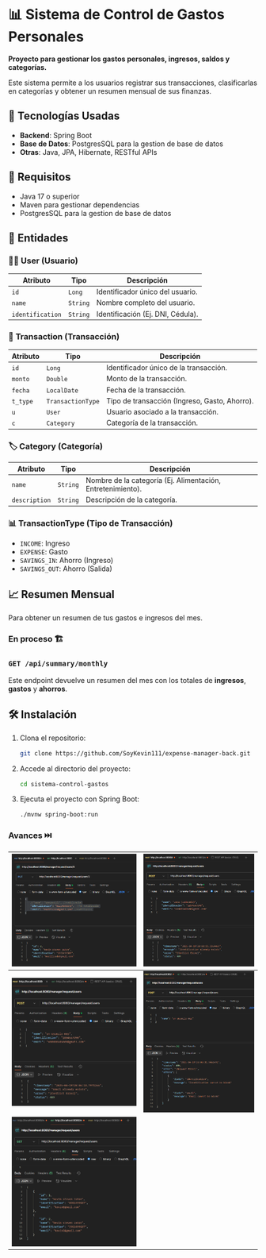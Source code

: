 # 📊 Sistema de Control de Gastos Personales

**Proyecto para gestionar los gastos personales, ingresos, saldos y categorías.**

Este sistema permite a los usuarios registrar sus transacciones, clasificarlas en categorías y obtener un resumen mensual de sus finanzas.

## 🚀 Tecnologías Usadas

- **Backend**: Spring Boot
- **Base de Datos**: PostgresSQL para la gestion de base de datos
- **Otras**: Java, JPA, Hibernate, RESTful APIs

## 🔧 Requisitos

- Java 17 o superior
- Maven para gestionar dependencias
- PostgresSQL para la gestion de base de datos


## 📝 Entidades

### 🧑‍💻 **User** (Usuario)

| Atributo       | Tipo         | Descripción                           |
|----------------|--------------|---------------------------------------|
| `id`           | `Long`       | Identificador único del usuario.     |
| `name`         | `String`     | Nombre completo del usuario.         |
| `identification`| `String`    | Identificación (Ej. DNI, Cédula).    |

### 💸 **Transaction** (Transacción)

| Atributo      | Tipo            | Descripción                                |
|---------------|-----------------|--------------------------------------------|
| `id`          | `Long`          | Identificador único de la transacción.    |
| `monto`       | `Double`        | Monto de la transacción.                  |
| `fecha`       | `LocalDate`     | Fecha de la transacción.                  |
| `t_type`      | `TransactionType`| Tipo de transacción (Ingreso, Gasto, Ahorro). |
| `u`           | `User`          | Usuario asociado a la transacción.        |
| `c`           | `Category`      | Categoría de la transacción.              |

### 🏷 **Category** (Categoría)

| Atributo      | Tipo          | Descripción                             |
|---------------|---------------|-----------------------------------------|
| `name`        | `String`      | Nombre de la categoría (Ej. Alimentación, Entretenimiento). |
| `description` | `String`      | Descripción de la categoría.            |

### 📊 **TransactionType** (Tipo de Transacción)

- `INCOME`: Ingreso
- `EXPENSE`: Gasto
- `SAVINGS_IN`: Ahorro (Ingreso)
- `SAVINGS_OUT`: Ahorro (Salida)

## 📈 Resumen Mensual

Para obtener un resumen de tus gastos e ingresos del mes.
### En proceso 🏗️
### `GET /api/summary/monthly` 

Este endpoint devuelve un resumen del mes con los totales de **ingresos**, **gastos** y **ahorros**.

## 🛠 Instalación

1. Clona el repositorio:
    ```bash
    git clone https://github.com/SoyKevin111/expense-manager-back.git
    ```

2. Accede al directorio del proyecto:
    ```bash
    cd sistema-control-gastos
    ```

3. Ejecuta el proyecto con Spring Boot:
    ```bash
    ./mvnw spring-boot:run
    ```


### Avances ⏭️

| ![api1](./src/main/resources/assets/avances/Screenshot%202025-04-19%20213456.png) | ![api2](./src/main/resources/assets/avances/Screenshot%202025-04-19%20200519.png) |
|-----------------------------------------------------------------------------------|-----------------------------------------------------------------------------------|
| ![api3](./src/main/resources/assets/avances/Screenshot%202025-04-19%20200625.png) | ![api4](./src/main/resources/assets/avances/Screenshot%202025-04-19%20200637.png) |
| ![api5](./src/main/resources/assets/avances/Screenshot%202025-04-19%20213302.png) |                                                                                   |